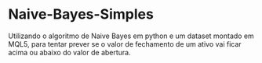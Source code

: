 # Naive-Bayes-Simples

Utilizando o algoritmo de Naive Bayes em python e um dataset montado em MQL5, para tentar prever se o valor de fechamento de um ativo vai ficar acima ou abaixo do valor de abertura.
